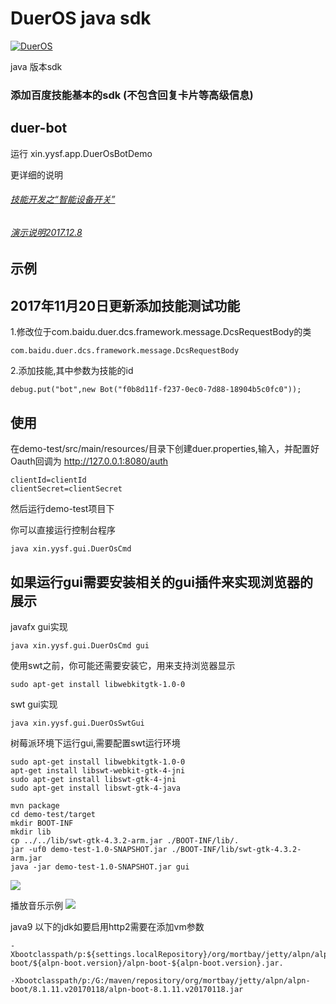 # DuerOS java sdk

[![DuerOS](http://duer.bdstatic.com/saiya/dueros_static_79c1cb0828ef81e9863d87b7c5a154c2/statics/images//dumi/logo2.png)](http://duer.bdstatic.com)

java 版本sdk



### 添加百度技能基本的sdk  (不包含回复卡片等高级信息)
## duer-bot
运行 xin.yysf.app.DuerOsBotDemo

更详细的说明 
###### [技能开发之“智能设备开关”](https://developer.dueros.baidu.com/didp/forum/topic/show?topicId=246395 "智能设备开关")
###### [演示说明2017.12.8](https://dueros.baidu.com/didp/forum/topic/show?topicId=247649 "演示说明2017.12.8")




## 示例
## 2017年11月20日更新添加技能测试功能
1.修改位于com.baidu.duer.dcs.framework.message.DcsRequestBody的类
```
com.baidu.duer.dcs.framework.message.DcsRequestBody
```
2.添加技能,其中参数为技能的id
```
debug.put("bot",new Bot("f0b8d11f-f237-0ec0-7d88-18904b5c0fc0"));
```
## 使用
在demo-test/src/main/resources/目录下创建duer.properties,输入，并配置好Oauth回调为
http://127.0.0.1:8080/auth
```
clientId=clientId
clientSecret=clientSecret
```
然后运行demo-test项目下

你可以直接运行控制台程序
```
java xin.yysf.gui.DuerOsCmd
```



## 如果运行gui需要安装相关的gui插件来实现浏览器的展示
javafx gui实现
```
java xin.yysf.gui.DuerOsCmd gui
```
使用swt之前，你可能还需要安装它，用来支持浏览器显示
````
sudo apt-get install libwebkitgtk-1.0-0
````
swt gui实现
```
java xin.yysf.gui.DuerOsSwtGui
```
树莓派环境下运行gui,需要配置swt运行环境
````
sudo apt-get install libwebkitgtk-1.0-0
apt-get install libswt-webkit-gtk-4-jni 
sudo apt-get install libswt-gtk-4-jni
sudo apt-get install libswt-gtk-4-java

mvn package
cd demo-test/target
mkdir BOOT-INF
mkdir lib
cp ../../lib/swt-gtk-4.3.2-arm.jar ./BOOT-INF/lib/.
jar -uf0 demo-test-1.0-SNAPSHOT.jar ./BOOT-INF/lib/swt-gtk-4.3.2-arm.jar
java -jar demo-test-1.0-SNAPSHOT.jar gui
````


![](https://raw.githubusercontent.com/microxdd/dueros/master/duer/STEP1.jpg)

播放音乐示例
![](https://raw.githubusercontent.com/microxdd/dueros/master/duer/STEP2.jpg)

java9 以下的jdk如要启用http2需要在添加vm参数
```
-Xbootclasspath/p:${settings.localRepository}/org/mortbay/jetty/alpn/alpn-boot/${alpn-boot.version}/alpn-boot-${alpn-boot.version}.jar.
```
```
-Xbootclasspath/p:/G:/maven/repository/org/mortbay/jetty/alpn/alpn-boot/8.1.11.v20170118/alpn-boot-8.1.11.v20170118.jar
```
